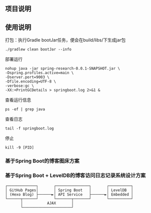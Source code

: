 
## 项目说明


## 使用说明
打包：执行Gradle bootJar任务，便会在build/libs/下生成jar包
```shell
./gradlew clean bootJar --info
```


部署运行
```shell
nohup java -jar spring-research-0.0.1-SNAPSHOT.jar \
-Dspring.profiles.active=main \
-Dserver.port=9003 \
-Dfile.encoding=UTF-8 \
-verbose:gc \
-XX:+PrintGCDetails > springboot.log 2>&1 &
```

查看运行信息
```
ps -ef | grep java
```

查看日志
```shell
tail -f springboot.log
```

停止
```shell
kill -9 [PID]
```
### 基于Spring Boot的博客图床方案

### 基于Spring Boot + LevelDB的博客访问日志记录系统设计方案

```
┌─────────────┐       ┌───────────────┐       ┌──────────┐
│ GitHub Pages│       │ Spring Boot   │       │ LevelDB  │
│ (Hexo Blog) ├──────►│ API Service   ├──────►│ Embedded │
└──────┬──────┘       └───────┬───────┘       └──────────┘
       │           AJAX       │
       └──────────────────────┘
```